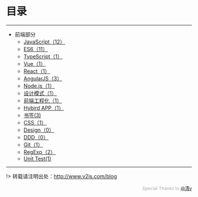 # 目录

---

- 前端部分
	- [JavaScript（12）](/JavaScript/)
	- [ES6（11）](/ES6/)
	- [TypeScript（1）](/TypeScript/)
	- [Vue（1）](/Vue/)
    - [React（1）](/React/)
    - [AngularJS（3）](/AngularJS/)
	- [Node.js（1）](/Node/)
	- [设计模式（1）](/DesignPattern/)
	- [前端工程化（1）](/FE-Engineering/)
	- [Hybird APP（1）](/Hybird-APP/)
	- [书签(3)](/Bookmarks/)
	- [CSS（1）](/CSS/)
	- [Design（0）](/Design/)
	- [DDD（0）](/DDD/)
	- [Git（1）](/Git/)
	- [RegExp（2）](/RegExp/)
	- [Unit Test(1)](/UnitTest/)
	
---

!> 转载请注明出处：http://www.v2js.com/blog

<div style="color:#aaa; font-size: 12px; text-align: right">Special Thanks to <a href="https://github.com/QingWei-Li">@清v</a></div> 








